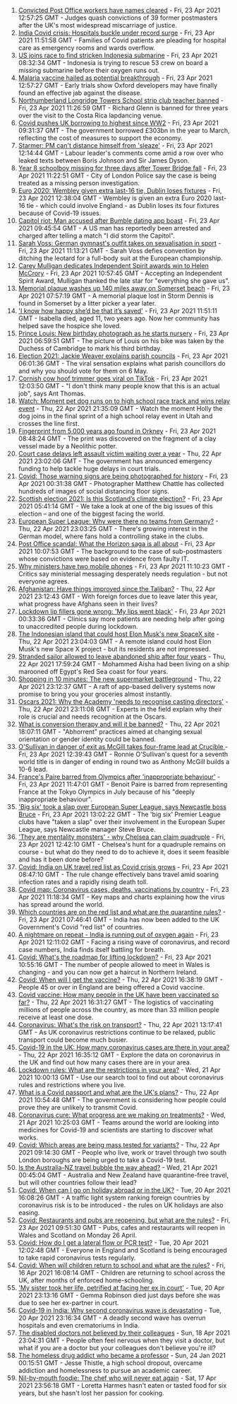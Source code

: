 1. [Convicted Post Office workers have names cleared](https://www.bbc.co.uk/news/business-56859357) - Fri, 23 Apr 2021 12:57:25 GMT - Judges quash convictions of 39 former postmasters after the UK's most widespread miscarriage of justice.
2. [India Covid crisis: Hospitals buckle under record surge](https://www.bbc.co.uk/news/world-asia-56858403) - Fri, 23 Apr 2021 11:51:58 GMT - Families of Covid patients are pleading for hospital care as emergency rooms and wards overflow.
3. [US joins race to find stricken Indonesia submarine](https://www.bbc.co.uk/news/world-asia-56851487) - Fri, 23 Apr 2021 08:32:34 GMT - Indonesia is trying to rescue 53 crew on board a missing submarine before their oxygen runs out.
4. [Malaria vaccine hailed as potential breakthrough](https://www.bbc.co.uk/news/health-56858158) - Fri, 23 Apr 2021 12:57:27 GMT - Early trials show Oxford developers may have finally found an effective jab against the disease.
5. [Northumberland Longridge Towers School strip club teacher banned](https://www.bbc.co.uk/news/uk-england-tyne-56858188) - Fri, 23 Apr 2021 11:26:59 GMT - Richard Glenn is banned for three years over the visit to the Costa Rica lapdancing venue.
6. [Covid pushes UK borrowing to highest since WW2](https://www.bbc.co.uk/news/business-56856195) - Fri, 23 Apr 2021 09:31:37 GMT - The government borrowed £303bn in the year to March, reflecting the cost of measures to support the economy.
7. [Starmer: PM can't distance himself from 'sleaze'](https://www.bbc.co.uk/news/uk-politics-56856901) - Fri, 23 Apr 2021 12:14:44 GMT - Labour leader's comments come amid a row over who leaked texts between Boris Johnson and Sir James Dyson.
8. [Year 8 schoolboy missing for three days after Tower Bridge fall](https://www.bbc.co.uk/news/uk-england-london-56847002) - Fri, 23 Apr 2021 11:22:51 GMT - City of London Police say the case is being treated as a missing person investigation.
9. [Euro 2020: Wembley given extra last-16 tie, Dublin loses fixtures](https://www.bbc.co.uk/sport/football/56856744) - Fri, 23 Apr 2021 12:38:04 GMT - Wembley is given an extra Euro 2020 last-16 tie - which could involve England - as Dublin loses its four fixtures because of Covid-19 issues.
10. [Capitol riot: Man accused after Bumble dating app boast](https://www.bbc.co.uk/news/world-us-canada-56857240) - Fri, 23 Apr 2021 09:45:54 GMT - A US man has reportedly been arrested and charged after telling a match "I did storm the Capitol".
11. [Sarah Voss: German gymnast's outfit takes on sexualisation in sport](https://www.bbc.co.uk/news/world-europe-56858863) - Fri, 23 Apr 2021 11:13:21 GMT - Sarah Voss defies convention by ditching the leotard for a full-body suit at the European championship.
12. [Carey Mulligan dedicates Independent Spirit awards win to Helen McCrory](https://www.bbc.co.uk/news/entertainment-arts-56857512) - Fri, 23 Apr 2021 10:57:45 GMT - Accepting an Independent Spirit Award, Mulligan thanked the late star for "everything she gave us".
13. [Memorial plaque washes up 140 miles away on Somerset beach](https://www.bbc.co.uk/news/uk-england-somerset-56847542) - Fri, 23 Apr 2021 07:57:19 GMT - A memorial plaque lost in Storm Dennis is found in Somerset by a litter picker a year later.
14. ['I know how happy she’d be that it’s saved'](https://www.bbc.co.uk/news/uk-56850444) - Fri, 23 Apr 2021 11:51:11 GMT - Isabella died, aged 11, two years ago. Now her community has helped save the hospice she loved.
15. [Prince Louis: New birthday photograph as he starts nursery](https://www.bbc.co.uk/news/uk-56853207) - Fri, 23 Apr 2021 06:59:51 GMT - The picture of Louis on his bike was taken by the Duchess of Cambridge to mark his third birthday.
16. [Election 2021: Jackie Weaver explains parish councils](https://www.bbc.co.uk/news/uk-england-leeds-56847148) - Fri, 23 Apr 2021 06:01:36 GMT - The viral sensation explains what parish councillors do and why you should vote for them on 6 May.
17. [Cornish cow hoof trimmer goes viral on TikTok](https://www.bbc.co.uk/news/uk-england-cornwall-56860331) - Fri, 23 Apr 2021 12:03:50 GMT - "I don't think many people know that this is an actual job", says Ant Thomas.
18. [Watch: Moment pet dog runs on to high school race track and wins relay event](https://www.bbc.co.uk/sport/av/athletics/56854177) - Thu, 22 Apr 2021 21:35:09 GMT - Watch the moment Holly the dog joins in the final sprint of a high school relay event in Utah and crosses the line first.
19. [Fingerprint from 5,000 years ago found in Orkney](https://www.bbc.co.uk/news/uk-scotland-north-east-orkney-shetland-56858268) - Fri, 23 Apr 2021 08:48:24 GMT - The print was discovered on the fragment of a clay vessel made by a Neolithic potter.
20. [Court case delays left assault victim waiting over a year](https://www.bbc.co.uk/news/uk-56765175) - Thu, 22 Apr 2021 23:02:06 GMT - The government has announced emergency funding to help tackle huge delays in court trials.
21. [Covid: Those warning signs are being photographed for history](https://www.bbc.co.uk/news/in-pictures-56675382) - Fri, 23 Apr 2021 00:31:38 GMT - Photographer Matthew Chattle has collected hundreds of images of social distancing floor signs.
22. [Scottish election 2021: Is this Scotland’s climate election?](https://www.bbc.co.uk/news/uk-scotland-56848288) - Fri, 23 Apr 2021 05:41:14 GMT - We take a look at one of the big issues of this election – and one of the biggest facing the world.
23. [European Super League: Why were there no teams from Germany?](https://www.bbc.co.uk/news/world-europe-56845662) - Thu, 22 Apr 2021 23:03:25 GMT - There's growing interest in the German model, where fans hold a controlling stake in the clubs.
24. [Post Office scandal: What the Horizon saga is all about](https://www.bbc.co.uk/news/business-56718036) - Fri, 23 Apr 2021 10:07:53 GMT - The background to the case of sub-postmasters whose convictions were based on evidence from faulty IT.
25. [Why ministers have two mobile phones](https://www.bbc.co.uk/news/uk-politics-56842946) - Fri, 23 Apr 2021 11:10:23 GMT - Critics say ministerial messaging desperately needs regulation - but not everyone agrees.
26. [Afghanistan: Have things improved since the Taliban?](https://www.bbc.co.uk/news/56779160) - Thu, 22 Apr 2021 23:12:43 GMT - With foreign forces due to leave later this year, what progress have Afghans seen in their lives?
27. [Lockdown lip fillers gone wrong: 'My lips went black'](https://www.bbc.co.uk/news/newsbeat-56845921) - Fri, 23 Apr 2021 00:33:36 GMT - Clinics say more patients are needing help after going to unaccredited people during lockdown.
28. [The Indonesian island that could host Elon Musk's new SpaceX site](https://www.bbc.co.uk/news/world-asia-56797133) - Thu, 22 Apr 2021 23:04:03 GMT - A remote island could host Elon Musk's new Space X project - but its residents are not impressed.
29. [Stranded sailor allowed to leave abandoned ship after four years](https://www.bbc.co.uk/news/world-middle-east-56842506) - Thu, 22 Apr 2021 17:59:24 GMT - Mohammed Aisha had been living on a ship marooned off Egypt's Red Sea coast for four years.
30. [Shopping in 10 minutes: The new supermarket battleground](https://www.bbc.co.uk/news/business-56720044) - Thu, 22 Apr 2021 23:12:37 GMT - A raft of app-based delivery systems now promise to bring you your groceries almost instantly.
31. [Oscars 2021: Why the Academy 'needs to recognise casting directors'](https://www.bbc.co.uk/news/entertainment-arts-56813184) - Thu, 22 Apr 2021 23:11:08 GMT - Experts in the field explain why their role is crucial and needs recognition at the Oscars.
32. [What is conversion therapy and will it be banned?](https://www.bbc.co.uk/news/explainers-56496423) - Thu, 22 Apr 2021 18:07:11 GMT - "Abhorrent" practices aimed at changing sexual orientation or gender identity could be banned.
33. [O'Sullivan in danger of exit as McGill takes four-frame lead at Crucible ](https://www.bbc.co.uk/sport/snooker/56858543) - Fri, 23 Apr 2021 12:39:43 GMT - Ronnie O'Sullivan's quest for a seventh world title is in danger of ending in round two as Anthony McGill builds a 10-6 lead.
34. [France's Paire barred from Olympics after 'inappropriate behaviour'](https://www.bbc.co.uk/sport/tennis/56860894) - Fri, 23 Apr 2021 11:47:01 GMT - Benoit Paire is barred from representing France at the Tokyo Olympics in July because of his "deeply inappropriate behaviour".
35. ['Big six' took a slap over European Super League, says Newcastle boss Bruce](https://www.bbc.co.uk/sport/football/56856090) - Fri, 23 Apr 2021 13:02:22 GMT - The 'big six' Premier League clubs have "taken a slap" over their involvement in the European Super League, says Newcastle manager Steve Bruce.
36. ['They are mentality monsters' - why Chelsea can claim quadruple](https://www.bbc.co.uk/sport/football/56829989) - Fri, 23 Apr 2021 12:42:10 GMT - Chelsea's hunt for a quadruple remains on course - but what do they need to do to achieve it, does it seem feasible and has it been done before?
37. [Covid: India on UK travel red list as Covid crisis grows](https://www.bbc.co.uk/news/uk-56848006) - Fri, 23 Apr 2021 08:47:10 GMT - The rule change effectively bans travel amid soaring infection rates and a rapidly rising death toll.
38. [Covid map: Coronavirus cases, deaths, vaccinations by country](https://www.bbc.co.uk/news/world-51235105) - Fri, 23 Apr 2021 11:18:34 GMT - Key maps and charts explaining how the virus has spread around the world.
39. [Which countries are on the red list and what are the quarantine rules?](https://www.bbc.co.uk/news/explainers-52544307) - Fri, 23 Apr 2021 07:46:41 GMT - India has now been added to the UK Government's Covid "red list" of countries.
40. [A nightmare on repeat - India is running out of oxygen again](https://www.bbc.co.uk/news/uk-56841381) - Fri, 23 Apr 2021 12:11:02 GMT - Facing a rising wave of coronavirus, and record case numbers, India finds itself battling for breath.
41. [Covid: What's the roadmap for lifting lockdown?](https://www.bbc.co.uk/news/explainers-52530518) - Fri, 23 Apr 2021 10:55:16 GMT - The number of people allowed to meet in Wales is changing - and you can now get a haircut in Northern Ireland.
42. [Covid: When will I get the vaccine?](https://www.bbc.co.uk/news/health-55045639) - Thu, 22 Apr 2021 16:38:19 GMT - People 45 or over in England are being offered a Covid vaccine.
43. [Covid vaccine: How many people in the UK have been vaccinated so far?](https://www.bbc.co.uk/news/health-55274833) - Thu, 22 Apr 2021 16:31:27 GMT - The logistics of vaccinating millions of people across the country, as more than 33 million people receive at least one dose.
44. [Coronavirus: What's the risk on transport?](https://www.bbc.co.uk/news/health-51736185) - Thu, 22 Apr 2021 13:17:41 GMT - As UK coronavirus restrictions continue to be relaxed, public transport could become much busier.
45. [Covid-19 in the UK: How many coronavirus cases are there in your area?](https://www.bbc.co.uk/news/uk-51768274) - Thu, 22 Apr 2021 16:35:12 GMT - Explore the data on coronavirus in the UK and find out how many cases there are in your area.
46. [Lockdown rules: What are the restrictions in your area?](https://www.bbc.co.uk/news/uk-54373904) - Wed, 21 Apr 2021 10:00:13 GMT - Use our search tool to find out about coronavirus rules and restrictions where you live.
47. [What is a Covid passport and what are the UK's plans?](https://www.bbc.co.uk/news/explainers-55718553) - Thu, 22 Apr 2021 10:54:48 GMT - The government is considering how people could prove they are unlikely to transmit Covid.
48. [Coronavirus cure: What progress are we making on treatments?](https://www.bbc.co.uk/news/health-52354520) - Wed, 21 Apr 2021 10:25:03 GMT - Teams around the world are looking into medicines for Covid-19 and scientists are starting to discover what works.
49. [Covid: Which areas are being mass tested for variants?](https://www.bbc.co.uk/news/explainers-54872039) - Thu, 22 Apr 2021 09:14:30 GMT - People who live, work or travel through two south London boroughs are being urged to take a Covid-19 test.
50. [Is the Australia-NZ travel bubble the way ahead?](https://www.bbc.co.uk/news/business-56796943) - Wed, 21 Apr 2021 00:45:04 GMT - Australia and New Zealand have quarantine-free travel, but will other countries follow their lead?
51. [Covid: When can I go on holiday abroad or in the UK?](https://www.bbc.co.uk/news/explainers-52646738) - Tue, 20 Apr 2021 16:08:26 GMT - A traffic light system ranking foreign countries by coronavirus risk is to be introduced - the rules on UK holidays are also easing.
52. [Covid: Restaurants and pubs are reopening, but what are the rules?](https://www.bbc.co.uk/news/business-52977388) - Fri, 23 Apr 2021 09:51:30 GMT - Pubs, cafes and restaurants will reopen in Wales and Scotland on Monday 26 April.
53. [Covid: How do I get a lateral flow or PCR test?](https://www.bbc.co.uk/news/health-51943612) - Tue, 20 Apr 2021 12:02:48 GMT - Everyone in England and Scotland is being encouraged to take rapid coronavirus tests regularly.
54. [Covid: When will children return to school and what are the rules?](https://www.bbc.co.uk/news/education-51643556) - Fri, 16 Apr 2021 16:08:14 GMT - Children are returning to school across the UK, after months of enforced home-schooling.
55. ['My sister took her life, petrified at facing her ex in court'](https://www.bbc.co.uk/news/uk-56539465) - Tue, 20 Apr 2021 23:13:16 GMT - Gemma Robinson died just days before she was due to see her ex-partner in court.
56. [Covid-19 in India: Why second coronavirus wave is devastating](https://www.bbc.co.uk/news/world-asia-india-56811315) - Tue, 20 Apr 2021 23:16:34 GMT - A deadly second wave has overrun hospitals and even crematoriums in India.
57. [The disabled doctors not believed by their colleagues](https://www.bbc.co.uk/news/disability-56244376) - Sun, 18 Apr 2021 23:04:31 GMT - People often feel nervous when they visit a doctor, but what if you are a doctor but your colleagues don't believe you're ill?
58. [The homeless drug addict who became a professor](https://www.bbc.co.uk/news/stories-55559382) - Sun, 24 Jan 2021 00:15:51 GMT - Jesse Thistle, a high school dropout, overcame addiction and homelessness to pursue an academic career.
59. [Nil-by-mouth foodie: The chef who will never eat again](https://www.bbc.co.uk/news/stories-56688582) - Sat, 17 Apr 2021 23:56:18 GMT - Loretta Harmes hasn't eaten or tasted food for six years, but she hasn't lost her passion for cooking.
